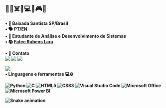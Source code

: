 ## 🏳️‍🌈☠️🤘💻🔥🎮🍃 <br> 
<b>• 📌 Baixada Santista SP/Brasil
<br>
• 🗣️ PT/EN
<br>
• 🌱 Estudante de Análise e Desenvolvimento de Sistemas
<br>
• 📚 [Fatec Rubens Lara](https://fatecrl.edu.br/)

• 📨 Contato
<br>
<a href = "https://www.linkedin.com/in/viniciusferreiraflorencio/"><img src="https://img.shields.io/badge/LinkedIn-0077B5?style=for-the-badge&logo=linkedin&logoColor=white"></a>
<a href = "mailto: viniciusferreiraflorencio@live.com"><img src="https://img.shields.io/badge/Microsoft_Outlook-0078D4?style=for-the-badge&logo=microsoft-outlook&logoColor=white"></a>
<a href = "https://wa.me/+5513992024705"><img src="https://img.shields.io/badge/WhatsApp-25D366?style=for-the-badge&logo=whatsapp&logoColor=white"></a>

![](https://github-readme-stats.vercel.app/api?username=Vinocas&show_icons=true&theme=transparent)
<br>
• Linguagens e ferramentas 💻⚙️
<div style="display: inline_block">
<img alt="Python" src="https://img.shields.io/badge/Python-3776AB?style=for-the-badge&logo=python&logoColor=white">
<img alt="C" src="https://img.shields.io/badge/C-00599C?style=for-the-badge&logo=c&logoColor=white">
<img alt="HTML5" src="https://img.shields.io/badge/HTML5-E34F26?style=for-the-badge&logo=html5&logoColor=white">
<img alt="CSS3" src="https://img.shields.io/badge/CSS3-1572B6?style=for-the-badge&logo=css3&logoColor=white">
<img alt="Visual Studio Code" src="https://img.shields.io/badge/Visual%20Studio%20Code-0078d7.svg?style=for-the-badge&logo=visual-studio-code&logoColor=white">
<img alt="Microsoft Office" src="https://img.shields.io/badge/Microsoft_Office-D83B01?style=for-the-badge&logo=microsoft-office&logoColor=white">
<img alt="Microsoft Power BI" src="https://camo.githubusercontent.com/d10e346678b885e7ebed0f04e8a2e0874c276520997b070623819cfea2f02d8a/68747470733a2f2f696d672e736869656c64732e696f2f62616467652f706f7765725f62692d4632433831313f7374796c653d666f722d7468652d6261646765266c6f676f3d706f7765726269266c6f676f436f6c6f723d626c61636b">
  
![Snake animation](https://github.com/Vinocas/Vinocas/blob/output/github-contribution-grid-snake.svg)
</div>
